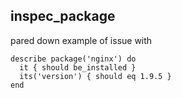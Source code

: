inspec_package
--------------

pared down example of issue with

```
describe package('nginx') do
  it { should be_installed }
  its('version') { should eq 1.9.5 }
end
```
